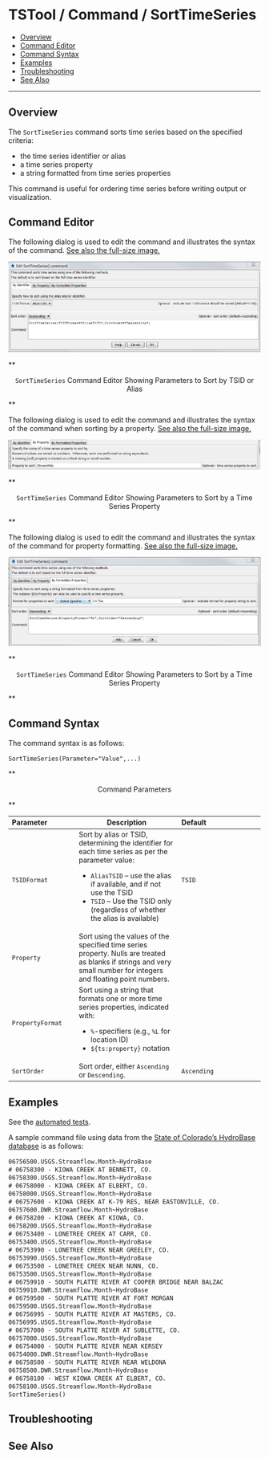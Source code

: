# TSTool / Command / SortTimeSeries #

* [Overview](#overview)
* [Command Editor](#command-editor)
* [Command Syntax](#command-syntax)
* [Examples](#examples)
* [Troubleshooting](#troubleshooting)
* [See Also](#see-also)

-------------------------

## Overview ##

The `SortTimeSeries` command sorts time series based on the specified criteria:
	
* the time series identifier or alias
* a time series property
* a string formatted from time series properties
	
This command is useful for ordering time series before writing output or visualization.

## Command Editor ##

The following dialog is used to edit the command and illustrates the syntax of the command.
<a href="../SortTimeSeries.png">See also the full-size image.</a>

![SortTimeSeries](SortTimeSeries.png)

**<p style="text-align: center;">
`SortTimeSeries` Command Editor Showing Parameters to Sort by TSID or Alias
</p>**

The following dialog is used to edit the command and illustrates the syntax of the command when sorting by a property.
<a href="../SortTimeSeries_Property.png">See also the full-size image.</a>

![SortTimeSeries Property](SortTimeSeries_Property.png)

**<p style="text-align: center;">
`SortTimeSeries` Command Editor Showing Parameters to Sort by a Time Series Property
</p>**

The following dialog is used to edit the command and illustrates the syntax of the command for property formatting.
<a href="../SortTimeSeries_PropertyFormat.png">See also the full-size image.</a>

![SortTimeSeries PropertyFormat](SortTimeSeries_PropertyFormat.png)

**<p style="text-align: center;">
`SortTimeSeries` Command Editor Showing Parameters to Sort by a Time Series Property
</p>**

## Command Syntax ##

The command syntax is as follows:

```text
SortTimeSeries(Parameter="Value",...)
```
**<p style="text-align: center;">
Command Parameters
</p>**

| **Parameter**&nbsp;&nbsp;&nbsp;&nbsp;&nbsp;&nbsp;&nbsp;&nbsp;&nbsp;&nbsp;&nbsp;&nbsp;&nbsp; | **Description** | **Default**&nbsp;&nbsp;&nbsp;&nbsp;&nbsp;&nbsp;&nbsp;&nbsp;&nbsp;&nbsp;&nbsp;&nbsp;&nbsp;&nbsp;&nbsp;&nbsp;&nbsp;&nbsp;&nbsp;&nbsp;&nbsp;&nbsp;&nbsp;&nbsp;&nbsp;&nbsp;&nbsp; |
| --------------|-----------------|----------------- |
|`TSIDFormat`|Sort by alias or TSID, determining the identifier for each time series as per the parameter value:<ul><li>`AliasTSID` – use the alias if available, and if not use the TSID</li><li>`TSID` – Use the TSID only (regardless of whether the alias is available)|`TSID`|
|`Property`|Sort using the values of the specified time series property.  Nulls are treated as blanks if strings and very small number for integers and floating point numbers.||
|`PropertyFormat`|Sort using a string that formats one or more time series properties, indicated with:<ul><li>`%`-specifiers (e.g., `%L` for location ID)</li><li>`${ts:property}` notation||
|`SortOrder`|Sort order, either `Ascending` or `Descending`.|`Ascending`|

## Examples ##

See the [automated tests](https://github.com/OpenWaterFoundation/cdss-app-tstool-test/tree/master/test/regression/commands/general/SortTimeSeries).

A sample command file using data from the [State of Colorado’s HydroBase database](../../datastore-ref/CO-HydroBase/CO-HydroBase) is as follows:

```
06756500.USGS.Streamflow.Month~HydroBase
# 06758300 - KIOWA CREEK AT BENNETT, CO.
06758300.USGS.Streamflow.Month~HydroBase
# 06758000 - KIOWA CREEK AT ELBERT, CO.
06758000.USGS.Streamflow.Month~HydroBase
# 06757600 - KIOWA CREEK AT K-79 RES, NEAR EASTONVILLE, CO.
06757600.DWR.Streamflow.Month~HydroBase
# 06758200 - KIOWA CREEK AT KIOWA, CO.
06758200.USGS.Streamflow.Month~HydroBase
# 06753400 - LONETREE CREEK AT CARR, CO.
06753400.USGS.Streamflow.Month~HydroBase
# 06753990 - LONETREE CREEK NEAR GREELEY, CO.
06753990.USGS.Streamflow.Month~HydroBase
# 06753500 - LONETREE CREEK NEAR NUNN, CO.
06753500.USGS.Streamflow.Month~HydroBase
# 06759910 - SOUTH PLATTE RIVER AT COOPER BRIDGE NEAR BALZAC
06759910.DWR.Streamflow.Month~HydroBase
# 06759500 - SOUTH PLATTE RIVER AT FORT MORGAN
06759500.USGS.Streamflow.Month~HydroBase
# 06756995 - SOUTH PLATTE RIVER AT MASTERS, CO.
06756995.USGS.Streamflow.Month~HydroBase
# 06757000 - SOUTH PLATTE RIVER AT SUBLETTE, CO.
06757000.USGS.Streamflow.Month~HydroBase
# 06754000 - SOUTH PLATTE RIVER NEAR KERSEY
06754000.DWR.Streamflow.Month~HydroBase
# 06758500 - SOUTH PLATTE RIVER NEAR WELDONA
06758500.DWR.Streamflow.Month~HydroBase
# 06758100 - WEST KIOWA CREEK AT ELBERT, CO.
06758100.USGS.Streamflow.Month~HydroBase
SortTimeSeries()
```

## Troubleshooting ##

## See Also ##

